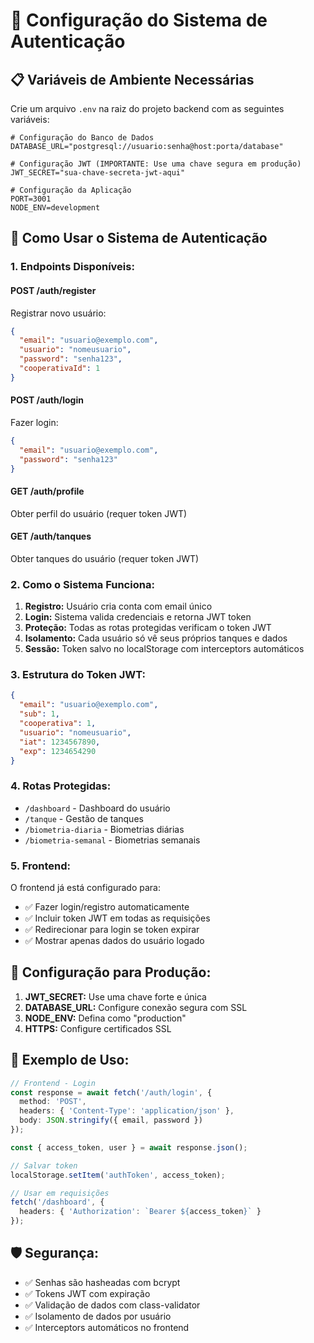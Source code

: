 # 🔐 Configuração do Sistema de Autenticação

## 📋 **Variáveis de Ambiente Necessárias**

Crie um arquivo `.env` na raiz do projeto backend com as seguintes variáveis:

```env
# Configuração do Banco de Dados
DATABASE_URL="postgresql://usuario:senha@host:porta/database"

# Configuração JWT (IMPORTANTE: Use uma chave segura em produção)
JWT_SECRET="sua-chave-secreta-jwt-aqui"

# Configuração da Aplicação
PORT=3001
NODE_ENV=development
```

## 🚀 **Como Usar o Sistema de Autenticação**

### **1. Endpoints Disponíveis:**

#### **POST /auth/register**
Registrar novo usuário:
```json
{
  "email": "usuario@exemplo.com",
  "usuario": "nomeusuario",
  "password": "senha123",
  "cooperativaId": 1
}
```

#### **POST /auth/login**
Fazer login:
```json
{
  "email": "usuario@exemplo.com",
  "password": "senha123"
}
```

#### **GET /auth/profile**
Obter perfil do usuário (requer token JWT)

#### **GET /auth/tanques**
Obter tanques do usuário (requer token JWT)

### **2. Como o Sistema Funciona:**

1. **Registro:** Usuário cria conta com email único
2. **Login:** Sistema valida credenciais e retorna JWT token
3. **Proteção:** Todas as rotas protegidas verificam o token JWT
4. **Isolamento:** Cada usuário só vê seus próprios tanques e dados
5. **Sessão:** Token salvo no localStorage com interceptors automáticos

### **3. Estrutura do Token JWT:**

```json
{
  "email": "usuario@exemplo.com",
  "sub": 1,
  "cooperativa": 1,
  "usuario": "nomeusuario",
  "iat": 1234567890,
  "exp": 1234654290
}
```

### **4. Rotas Protegidas:**

- `/dashboard` - Dashboard do usuário
- `/tanque` - Gestão de tanques
- `/biometria-diaria` - Biometrias diárias
- `/biometria-semanal` - Biometrias semanais

### **5. Frontend:**

O frontend já está configurado para:
- ✅ Fazer login/registro automaticamente
- ✅ Incluir token JWT em todas as requisições
- ✅ Redirecionar para login se token expirar
- ✅ Mostrar apenas dados do usuário logado

## 🔧 **Configuração para Produção:**

1. **JWT_SECRET:** Use uma chave forte e única
2. **DATABASE_URL:** Configure conexão segura com SSL
3. **NODE_ENV:** Defina como "production"
4. **HTTPS:** Configure certificados SSL

## 📝 **Exemplo de Uso:**

```typescript
// Frontend - Login
const response = await fetch('/auth/login', {
  method: 'POST',
  headers: { 'Content-Type': 'application/json' },
  body: JSON.stringify({ email, password })
});

const { access_token, user } = await response.json();

// Salvar token
localStorage.setItem('authToken', access_token);

// Usar em requisições
fetch('/dashboard', {
  headers: { 'Authorization': `Bearer ${access_token}` }
});
```

## 🛡️ **Segurança:**

- ✅ Senhas são hasheadas com bcrypt
- ✅ Tokens JWT com expiração
- ✅ Validação de dados com class-validator
- ✅ Isolamento de dados por usuário
- ✅ Interceptors automáticos no frontend

